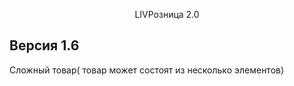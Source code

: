 
<p align="center">
    LIVРозница 2.0
</p>

## Версия 1.6

Сложный товар( товар может состоят из несколько элементов)


